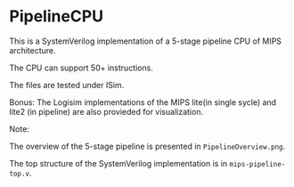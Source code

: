 # PipelineCPU

This is a SystemVerilog implementation of a 5-stage pipeline CPU of MIPS architecture.

The CPU can support 50+ instructions.

The files are tested under ISim.

Bonus: The Logisim implementations of the MIPS lite(in single sycle) and lite2 (in pipeline) are also provieded for visualization.

Note:

The overview of the 5-stage pipeline is presented in `PipelineOverview.png`.

The top structure of the SystemVerilog implementation is in `mips-pipeline-top.v`.